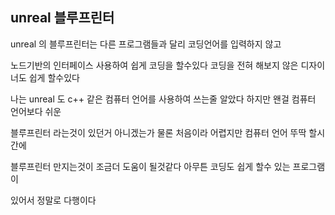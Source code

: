 ## unreal 블루프린터

unreal 의 블루프린터는 다른 프로그램들과 달리 코딩언어를 입력하지 않고 

노드기반의 인터페이스 사용하여 쉽게 코딩을 할수있다 코딩을 전혀 해보지 않은 디자이너도 쉽게 할수있다 

나는 unreal 도 c++ 같은 컴퓨터 언어를 사용하여 쓰는줄 알았다 하지만 왠걸 컴퓨터 언어보다 쉬운

블루프린터 라는것이 있던거 아니겠는가 물론 처음이라 어렵지만 컴퓨터 언어 뚜딱 할시간에 

블루프린터 만지는것이 조금더 도움이 될것같다 아무튼 코딩도 쉽게 할수 있는 프로그램이 

있어서 정말로 다행이다 
